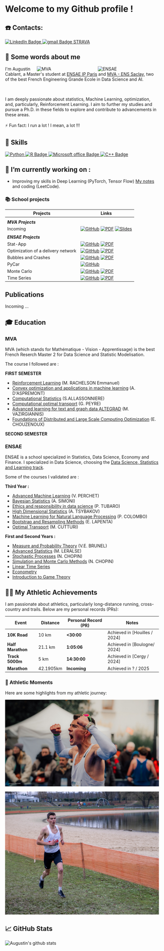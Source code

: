 # Welcome to my Github profile ! 

## ☎️ Contacts: 
<div id="badges">
  <a href="https://www.linkedin.com/in/augustin-cablant-70362518b/">
    <img src="https://img.shields.io/badge/LinkedIn-blue?style=for-the-badge&logo=linkedin&logoColor=white" alt="LinkedIn Badge"/>
  </a>
  <a href="augustin.cablantca@gmail.com">
    <img src="https://img.shields.io/badge/Gmail-D14836?style=for-the-badge&logo=gmail&logoColor=white" alt="gmail Badge"/>
  </a>
  <a href="https://www.strava.com/athletes/127811782">
    STRAVA
  </a>
</div>

## 👋 Some words about me
<div>
    <img align="right" src="https://upload.wikimedia.org/wikipedia/commons/e/ec/LOGO-ENSAE.png" alt="ENSAE" width="200">
    <img align="right" src="https://centreborelli.ens-paris-saclay.fr/sites/centre_borelli/files/styles/img__320x240__crop_main/public/media/images/logo_mva_935x701.jpg?itok=RJOngZkC" alt="MVA" width="200">
  
 I'm Augustin Cablant, a Master's student at [ENSAE IP Paris](https://www.ensae.fr/en) and [MVA - ENS Saclay](https://www.master-mva.com/), two of the best French Engineering Grande Ecole in Data Science and AI.

  <br>
  <br>
I am deeply passionate about statistics, Machine Learning, optimization, and, particularly, Reinforcement Learning. I aim to further my studies and pursue a Ph.D. in these fields to explore and contribute to advancements in these areas. 

  <br>
  <br>
⚡ Fun fact: I run a lot ! I mean, a lot !!! 

<!--
A few words about my running (optional and non-academic):

<img align="right" src="https://github.com/AugustinCablant/coach/blob/main/training_volume.png" alt="Volume" width="500">

**Events** : 
- **Course à Conflans-Sainte-Honorine** : Mon père ne peut participer à une course pour raison médicale, il me confie donc son dossard et je gagne la course à la surprise générale avec des baskets trouées. [LINK]('https://www.leparisien.fr/yvelines-78/conflans-sainte-honorine-la-culture-dans-la-course-24-06-2018-7790922.php')
- **UTMB Jeune** : Après avoir remporté la course de Conflans,<br> je décide de m'inscrire à la course jeune de l'UTMB, c'est dur ... [LINK]("https://utmb.world/fr/utmb-index/races/4365.utmb--ycc.2018")
- **Course à Triel** : Entre mes deux années de prépa,<br> je m'inscris à la course locale, que je remporte ... [LINK]("https://www.sartrouville-athle.fr/wp-content/uploads/2021/08/resultats-triel-13-km.pdf")
- **Ekiden 2022** : Fin des concours (écrit), je participe à un ekiden avec Ginette (ma prépa).<br> Nous arrivons à la troisième place et j'ai le meilleur temps des participants sur 10km (environ 34 minutes). 
- **ECOTRAIL 2023** : Première course que je prépare vraiment : vélo et côtes !<br> Je pars avec la tête de course mais une erreur de parcours au km 9 ... Je termine dans le top30, avec 8km de plus que les autres participants, et une remontada folle !<br> Beaucoup de déception ce jour-là, j'aurais pu faire top3 selon moi.
- **UTMB 2023** : Je décide de participer à la course jeune de l'UTMB.<br> Encore une fois, beaucoup de travail en côtes. Cette année le niveau est relevé,<br> je termine à la 23e position, 2 places derrière Baptiste Cartieaux, un AS chez les jeunes !
- **Marathon de Rennes 2023** : Pour mon anniversaire (22 ans) je décide de faire un marathon sans préparation.<br> Il y a Lyon ou Rennes le 22 octobre, j'opte pour Rennes et m'en tire avec un 2h33 tout plaisir !
- **Boulbi 2023 (élément déclencheur)** : Après avoir participé à une séance collective du TRC, je décide de partir sur le semi de Boulogne sans véritable préparation mais avec la barre des 1h10 en tête.<br> Malheureusement (sans grande surprise), j'explose : 1h11. Je suis déçu et frustré.
- **10km de Issy** : Je participe au 10km de Issy, j'ai commencé à m'entraîner sérieusement et passe de belles séances.<br> Je viens pour le sub 32 et repars avec un 32:10. Fin de course mitigée, j'en ai encore dans le sac donc un peu de frustration ...<br> Ce n'est que partie remise !
- **Prom'Classic** : Je participe à la prom'classic. Ambiance de fou furieux, entraînement de fou furieux.<br> J'ai tout pour reussir ! J'en ai peut-être trop fait à l'entraînement car veille de la course je tombe dans les pommes lors de mes accels'.<br> J'ai pas fait le déplacement pour rien, je m'aligne donc sur la ligne de départ. Résultat : 31'06. Je suis content, mais j'ai encore les crocs !
- **France de Cross et Semi de Lille**: Après avoir écouté le podcast de Runnix sur Etienne Daguinos, je décide de tenter l'enchaînement France de cross -> Semi de Lille,<br> qui marche plutôt bien ! 108e position aux France de cross sur un parcours pas facile et un joli 1h05'42 sur semi ...<br> La progression continue !
- **10km de Valenciennes**: Après Lille, je n'ai plus qu'un objectif en tête : validé le fameux sub 30.<br> Je passe de très belles séances, m'entraîne bien, récupère bien.<br> Je décide donc de m'aligner sur les 10km de Valenciennes. Je fais 30:15 (passage au 5km en 14:36), joli popcorn ! Je ne perds jamais, j'apprends.
- **Piste acte I**: Début de la saison de piste (que je n'ai pas envie de faire). J'essaye de me motiver car on me dit que ça va me faire progresser sur la route.<br> J'execute donc. Premier tour des interclubs, pop corn total sur 3000m avec un 8:39. Beaucoup de déception ...<br> Je commence à avoir du mal à m'entraîner, je perds la motivation. Fin du mois, 5000m de St Maur que je remporte en 14:40. Je suis toujours frustré.
- **Piste acte II**: Je m'entraîne tant bien que mal, je passe quelques séances.<br> Mais je sens que je commence à être fatigué. Je vise 14:10 sur 5000m et je pense que j'en ai les capacités.<br> Malheureusement, je ne parviens pas à efffectuer ce chrono et réalise deux fois 14:30 (Cergy puis FAST5000).
- **Bilan de ma première saison**: Je décide de faire une coupure sur une partie de juillet et août afin de me régénérer.<br> J'ai beaucoup d'objectifs en tête mais si je retiens une chose de ma saison d'athlé, c'est que j'ai aussi besoin des études pour être stimulé.<br> J'ai très hâte de débuter mon master 2 au MVA à la rentrée de septembre et souhaite concilier mon cursus académique avec mes aventures sportives.
 !-->
  
</div>

## 📝 Skills 
<div id="badges">
  <a href=""><img src="https://img.shields.io/badge/Python-14354C?style=for-the-badge&logo=python&logoColor=white" alt="Python"/>
  </a>
  <a href="R">
    <img src="https://img.shields.io/badge/R-276DC3?style=for-the-badge&logo=r&logoColor=white" alt="R Badge"/>
    </a>
  <a href="Microsoft office">
    <img src="https://img.shields.io/badge/Microsoft_Office-D83B01?style=for-the-badge&logo=microsoft-office&logoColor=white" alt="Microsoft office Badge"/>
  </a>
  <a href="C++">
    <img src="https://img.shields.io/badge/C%2B%2B-00599C?style=for-the-badge&logo=c%2B%2B&logoColor=white" alt="C++ Badge"/>
    </a>
</div>

## 🔎 I’m currently working on : 
- Improving my skills in Deep Learning (PyTorch, Tensor Flow) [My notes](https://github.com/AugustinCablant/Learning-ML/blob/main/MACHINE_LEARNING.pdf) and coding (LeetCode).

### 📚 School projects 

| Projects | Links |
|---|---|
|  |  |
| **_MVA Projects_** |  |
| Incoming | [![GitHub](https://img.shields.io/badge/github-%23121011.svg?style=flat&logo=github&logoColor=white)]() [![PDF](https://img.shields.io/badge/📄_PDF-blue)]() [![Slides](https://img.shields.io/badge/📄_Slides-red)]()  |
|  |  |
| **_ENSAE Projects_** |  |
| Stat-App | [![GitHub](https://img.shields.io/badge/github-%23121011.svg?style=flat&logo=github&logoColor=white)](https://github.com/yassprogramme/Stat-App/tree/main/codes) [![PDF](https://img.shields.io/badge/📄_PDF-blue)](https://github.com/yassprogramme/Stat-App/tree/main/PDF)  |
| Optimization of a delivery network | [![GitHub](https://img.shields.io/badge/github-%23121011.svg?style=flat&logo=github&logoColor=white)](https://github.com/AugustinCablant/Optimisation-d-un-r-seau-de-livraison/blob/main/Optimisation_reseau.ipynb) [![PDF](https://img.shields.io/badge/📄_PDF-blue)](https://github.com/AugustinCablant/Optimisation-d-un-r-seau-de-livraison/blob/main/Rapport_projet_de_programmation.pdf)  |
| Bubbles and Crashes | [![GitHub](https://img.shields.io/badge/github-%23121011.svg?style=flat&logo=github&logoColor=white)](https://github.com/AugustinCablant/Bubbles-crashes-and-intermittency/blob/main/Bubbles_and_crashes.ipynb) [![PDF](https://img.shields.io/badge/📄_PDF-blue)](https://github.com/AugustinCablant/Bubbles-crashes-and-intermittency/blob/main/Bubbles__crashes_and_intermittency_in_agent_based_market_models%20(1).pdf) |
| PyCar | [![GitHub](https://img.shields.io/badge/github-%23121011.svg?style=flat&logo=github&logoColor=white)](https://github.com/AugustinCablant/PyCar)  |
| Monte Carlo |  [![GitHub](https://img.shields.io/badge/github-%23121011.svg?style=flat&logo=github&logoColor=white)](https://github.com/AugustinCablant/Monte-Carlo-project/blob/main/notebook.ipynb) [![PDF](https://img.shields.io/badge/📄_PDF-blue)](https://github.com/AugustinCablant/Monte-Carlo-project/blob/main/paper.pdf) |
| Time Series |  [![GitHub](https://img.shields.io/badge/github-%23121011.svg?style=flat&logo=github&logoColor=white)](https://github.com/AugustinCablant/Time-Series/blob/main/acablant_gglorieux.R) [![PDF](https://img.shields.io/badge/📄_PDF-blue)](https://github.com/AugustinCablant/Time-Series/blob/main/TS.pdf) |

## Publications
Incoming ... 

## 🎓 Education


### MVA

MVA (which stands for Mathématique - Vision - Apprentissage) is the best French Reserch Master 2 for Data Science and Statistic Modelisation. 

The course I followed are :

**FIRST SEMESTER**
* [Reinforcement Learning](https://www.master-mva.com/cours/reinforcement-learning-2/) (M. RACHELSON Emmanuel)
* [Convex optimization and applications in machine learning](https://www.master-mva.com/cours/convex-optimization-and-applications-in-machine-learning/) (A. D'ASPREMONT)
* [Computational Statistics](https://www.master-mva.com/cours/computational-statistics/) (S.ALLASSONNIERE)
* [Computational optimal transport](https://www.master-mva.com/cours/computational-optimal-transport/) (G. PEYRE)
* [Advanced learning for text and graph data ALTEGRAD](https://www.master-mva.com/cours/cat-advanced-learning-for-text-and-graph-data-altegrad/) (M. VAZIRGIANNIS)
* [Foundations of Distributed and Large Scale Computing Optimization](https://www.master-mva.com/cours/foundations-of-distributed-and-large-scale-computing-optimization/) (E. CHOUZENOUX)




**SECOND SEMESTER**



### ENSAE

ENSAE is a school specialized in Statistics, Data Science, Economy and Finance. 
I specialized in Data Science, choosing the [Data Science, Statistics and Learning track](https://www.ensae.fr/en/education/ingenieur-ensae-program/third-year/data-science-statistics-and-learning). 

Some of the courses I validated are :

 __Third Year :__
 
* [Advanced Machine Learning](https://www.ensae.fr/courses/381) (V. PERCHET)
* [Bayesian Statistics](https://www.ensae.fr/courses/164) (A. SIMONI)
* [Ethics and responsibility in data science](https://www.ensae.fr/courses/6122) (P. TUBARO)
* [High Dimensional Statistics](https://www.ensae.fr/courses/2598) (A. TSYBAKOV)
* [Machine Learning for Natural Language Processing](https://www.ensae.fr/courses/4237) (P. COLOMBO)
* [Bootstrap and Resampling Methods](https://www.ensae.fr/courses/177) (E. LAPENTA)
* [Optimal Transport](https://www.ensae.fr/courses/3449) (M. CUTTURI)

  
 __First and Second Years :__
 
* [Measure and Probability Theory](https://www.ensae.fr/courses/2701) (V.E. BRUNEL)
* [Advanced Statistics](https://www.ensae.fr/courses/1015-statistique-2) (M. LERALSE)
* [Stochastic Processes](https://www.ensae.fr/courses/4432-introduction-aux-processus) (N. CHOPIN)
* [Simulation and Monte Carlo Methods](https://www.ensae.fr/courses/328) (N. CHOPIN)
* [Linear Time Series](https://www.ensae.fr/courses/6106)
* [Econometry](https://www.ensae.fr/courses/6104)
* [Introduction to Game Theory](https://www.ensae.fr/courses/1005-theorie-des-jeux)


## 🏃‍♂️ My Athletic Achievements

I am passionate about athletics, particularly long-distance running, cross-country and trails. Below are my personal records (PRs):

| Event              | Distance | Personal Record (PR) | Notes                     |
|--------------------|----------|-----------------------|---------------------------|
| **10K Road**       | 10 km    | **<30:00**           | Achieved in [Houilles / 2024]   |
| **Half Marathon**  | 21.1 km  | **1:05:06**          | Achieved in [Boulogne/ 2024]   |
| **Track 5000m**    | 5 km     | **14:30:00**         | Achieved in [Cergy / 2024] |
| **Marathon**       | 42.1905km| **Incoming**         | Achieved in ? / 2025    |

### 📸 Athletic Moments
Here are some highlights from my athletic journey:

![7 @Boulogne HM](https://github.com/AugustinCablant/AugustinCablant/blob/main/Boulbi.jpg)

![Flying @cross](https://github.com/AugustinCablant/AugustinCablant/blob/main/Mureaux.jpg)


## :chart_with_upwards_trend: GitHub Stats 
<picture>
  <source
    srcset="https://github-readme-stats.vercel.app/api?username=AugustinCablant&show_icons=true"
    media="(prefers-color-scheme: light), (prefers-color-scheme: no-preference)"
  />
  <img src="https://github-readme-stats.vercel.app/api?username=AugustinCablant&show_icons=true&include_all_commits=true" 
  alt="Augustin's github stats"/>
</picture>

<!--
**AugustinCablant/AugustinCablant** is a ✨ _special_ ✨ repository because its `README.md` (this file) appears on your GitHub profile.

Here are some ideas to get you started:

- 🔭 I’m currently working on ...
- 🌱 I’m currently learning ...
- 👯 I’m looking to collaborate on ...
- 🤔 I’m looking for help with ...
- 💬 Ask me about ...
- 📫 How to reach me: ...
- 😄 Pronouns: ...
- ⚡ Fun fact: ...
-->
